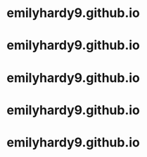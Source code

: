 # emilyhardy9.github.io
# emilyhardy9.github.io
# emilyhardy9.github.io
# emilyhardy9.github.io
# emilyhardy9.github.io
